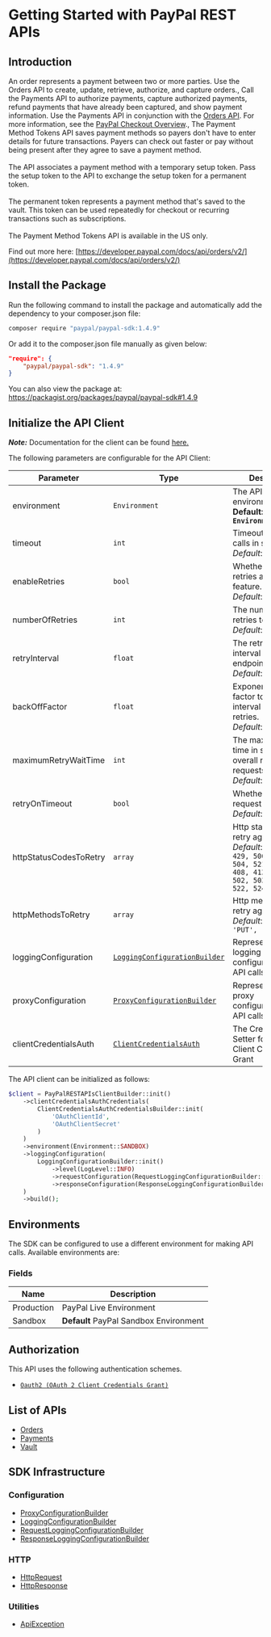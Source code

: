 
# Getting Started with PayPal REST APIs

## Introduction

An order represents a payment between two or more parties. Use the Orders API to create, update, retrieve, authorize, and capture orders., Call the Payments API to authorize payments, capture authorized payments, refund payments that have already been captured, and show payment information. Use the Payments API in conjunction with the <a href="/docs/api/orders/v2/">Orders API</a>. For more information, see the <a href="/docs/checkout/">PayPal Checkout Overview</a>., The Payment Method Tokens API saves payment methods so payers don't have to enter details for future transactions. Payers can check out faster or pay without being present after they agree to save a payment method.<br><br>The API associates a payment method with a temporary setup token. Pass the setup token to the API to exchange the setup token for a permanent token.<br><br>The permanent token represents a payment method that's saved to the vault. This token can be used repeatedly for checkout or recurring transactions such as subscriptions.<br><br>The Payment Method Tokens API is available in the US only.

Find out more here: [https://developer.paypal.com/docs/api/orders/v2/](https://developer.paypal.com/docs/api/orders/v2/)

## Install the Package

Run the following command to install the package and automatically add the dependency to your composer.json file:

```bash
composer require "paypal/paypal-sdk:1.4.9"
```

Or add it to the composer.json file manually as given below:

```json
"require": {
    "paypal/paypal-sdk": "1.4.9"
}
```

You can also view the package at:
https://packagist.org/packages/paypal/paypal-sdk#1.4.9

## Initialize the API Client

**_Note:_** Documentation for the client can be found [here.](https://www.github.com/tahaali2000/paypal-php-sdk/tree/1.4.9/doc/client.md)

The following parameters are configurable for the API Client:

| Parameter | Type | Description |
|  --- | --- | --- |
| environment | `Environment` | The API environment. <br> **Default: `Environment.SANDBOX`** |
| timeout | `int` | Timeout for API calls in seconds.<br>*Default*: `0` |
| enableRetries | `bool` | Whether to enable retries and backoff feature.<br>*Default*: `false` |
| numberOfRetries | `int` | The number of retries to make.<br>*Default*: `0` |
| retryInterval | `float` | The retry time interval between the endpoint calls.<br>*Default*: `1` |
| backOffFactor | `float` | Exponential backoff factor to increase interval between retries.<br>*Default*: `2` |
| maximumRetryWaitTime | `int` | The maximum wait time in seconds for overall retrying requests.<br>*Default*: `0` |
| retryOnTimeout | `bool` | Whether to retry on request timeout.<br>*Default*: `true` |
| httpStatusCodesToRetry | `array` | Http status codes to retry against.<br>*Default*: `408, 413, 429, 500, 502, 503, 504, 521, 522, 524, 408, 413, 429, 500, 502, 503, 504, 521, 522, 524` |
| httpMethodsToRetry | `array` | Http methods to retry against.<br>*Default*: `'GET', 'PUT', 'GET', 'PUT'` |
| loggingConfiguration | [`LoggingConfigurationBuilder`](https://www.github.com/tahaali2000/paypal-php-sdk/tree/1.4.9/doc/logging-configuration-builder.md) | Represents the logging configurations for API calls |
| proxyConfiguration | [`ProxyConfigurationBuilder`](https://www.github.com/tahaali2000/paypal-php-sdk/tree/1.4.9/doc/proxy-configuration-builder.md) | Represents the proxy configurations for API calls |
| clientCredentialsAuth | [`ClientCredentialsAuth`](https://www.github.com/tahaali2000/paypal-php-sdk/tree/1.4.9/doc/auth/oauth-2-client-credentials-grant.md) | The Credentials Setter for OAuth 2 Client Credentials Grant |

The API client can be initialized as follows:

```php
$client = PayPalRESTAPIsClientBuilder::init()
    ->clientCredentialsAuthCredentials(
        ClientCredentialsAuthCredentialsBuilder::init(
            'OAuthClientId',
            'OAuthClientSecret'
        )
    )
    ->environment(Environment::SANDBOX)
    ->loggingConfiguration(
        LoggingConfigurationBuilder::init()
            ->level(LogLevel::INFO)
            ->requestConfiguration(RequestLoggingConfigurationBuilder::init()->body(true))
            ->responseConfiguration(ResponseLoggingConfigurationBuilder::init()->headers(true))
    )
    ->build();
```

## Environments

The SDK can be configured to use a different environment for making API calls. Available environments are:

### Fields

| Name | Description |
|  --- | --- |
| Production | PayPal Live Environment |
| Sandbox | **Default** PayPal Sandbox Environment |

## Authorization

This API uses the following authentication schemes.

* [`Oauth2 (OAuth 2 Client Credentials Grant)`](https://www.github.com/tahaali2000/paypal-php-sdk/tree/1.4.9/doc/auth/oauth-2-client-credentials-grant.md)

## List of APIs

* [Orders](https://www.github.com/tahaali2000/paypal-php-sdk/tree/1.4.9/doc/controllers/orders.md)
* [Payments](https://www.github.com/tahaali2000/paypal-php-sdk/tree/1.4.9/doc/controllers/payments.md)
* [Vault](https://www.github.com/tahaali2000/paypal-php-sdk/tree/1.4.9/doc/controllers/vault.md)

## SDK Infrastructure

### Configuration

* [ProxyConfigurationBuilder](https://www.github.com/tahaali2000/paypal-php-sdk/tree/1.4.9/doc/proxy-configuration-builder.md)
* [LoggingConfigurationBuilder](https://www.github.com/tahaali2000/paypal-php-sdk/tree/1.4.9/doc/logging-configuration-builder.md)
* [RequestLoggingConfigurationBuilder](https://www.github.com/tahaali2000/paypal-php-sdk/tree/1.4.9/doc/request-logging-configuration-builder.md)
* [ResponseLoggingConfigurationBuilder](https://www.github.com/tahaali2000/paypal-php-sdk/tree/1.4.9/doc/response-logging-configuration-builder.md)

### HTTP

* [HttpRequest](https://www.github.com/tahaali2000/paypal-php-sdk/tree/1.4.9/doc/http-request.md)
* [HttpResponse](https://www.github.com/tahaali2000/paypal-php-sdk/tree/1.4.9/doc/http-response.md)

### Utilities

* [ApiException](https://www.github.com/tahaali2000/paypal-php-sdk/tree/1.4.9/doc/api-exception.md)

